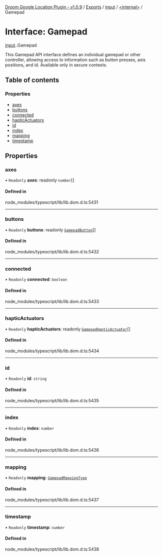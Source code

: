[Droom Google Location Plugin - v1.0.9](../README.md) / [Exports](../modules.md) / [input](../modules/input.md) / [<internal\>](../modules/input._internal_.md) / Gamepad

# Interface: Gamepad

[input](../modules/input.md).[<internal>](../modules/input._internal_.md).Gamepad

This Gamepad API interface defines an individual gamepad or other controller, allowing access to information such as button presses, axis positions, and id.
Available only in secure contexts.

## Table of contents

### Properties

- [axes](input._internal_.Gamepad.md#axes)
- [buttons](input._internal_.Gamepad.md#buttons)
- [connected](input._internal_.Gamepad.md#connected)
- [hapticActuators](input._internal_.Gamepad.md#hapticactuators)
- [id](input._internal_.Gamepad.md#id)
- [index](input._internal_.Gamepad.md#index)
- [mapping](input._internal_.Gamepad.md#mapping)
- [timestamp](input._internal_.Gamepad.md#timestamp)

## Properties

### axes

• `Readonly` **axes**: readonly `number`[]

#### Defined in

node_modules/typescript/lib/lib.dom.d.ts:5431

___

### buttons

• `Readonly` **buttons**: readonly [`GamepadButton`](../modules/input._internal_.md#gamepadbutton)[]

#### Defined in

node_modules/typescript/lib/lib.dom.d.ts:5432

___

### connected

• `Readonly` **connected**: `boolean`

#### Defined in

node_modules/typescript/lib/lib.dom.d.ts:5433

___

### hapticActuators

• `Readonly` **hapticActuators**: readonly [`GamepadHapticActuator`](../modules/input._internal_.md#gamepadhapticactuator)[]

#### Defined in

node_modules/typescript/lib/lib.dom.d.ts:5434

___

### id

• `Readonly` **id**: `string`

#### Defined in

node_modules/typescript/lib/lib.dom.d.ts:5435

___

### index

• `Readonly` **index**: `number`

#### Defined in

node_modules/typescript/lib/lib.dom.d.ts:5436

___

### mapping

• `Readonly` **mapping**: [`GamepadMappingType`](../modules/input._internal_.md#gamepadmappingtype)

#### Defined in

node_modules/typescript/lib/lib.dom.d.ts:5437

___

### timestamp

• `Readonly` **timestamp**: `number`

#### Defined in

node_modules/typescript/lib/lib.dom.d.ts:5438
